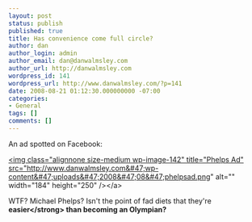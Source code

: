```yaml
---
layout: post
status: publish
published: true
title: Has convenience come full circle?
author: dan
author_login: admin
author_email: dan@danwalmsley.com
author_url: http://danwalmsley.com
wordpress_id: 141
wordpress_url: http://www.danwalmsley.com/?p=141
date: 2008-08-21 01:12:30.000000000 -07:00
categories:
- General
tags: []
comments: []
---
```

An ad spotted on Facebook:

<a href="http:&#47;&#47;www.danwalmsley.com&#47;wp-content&#47;uploads&#47;2008&#47;08&#47;phelpsad.png"><img class="alignnone size-medium wp-image-142" title="Phelps Ad" src="http:&#47;&#47;www.danwalmsley.com&#47;wp-content&#47;uploads&#47;2008&#47;08&#47;phelpsad.png" alt="" width="184" height="250" &#47;><&#47;a>

WTF? Michael Phelps? Isn't the point of fad diets that they're <strong>easier<&#47;strong> than becoming an Olympian?
